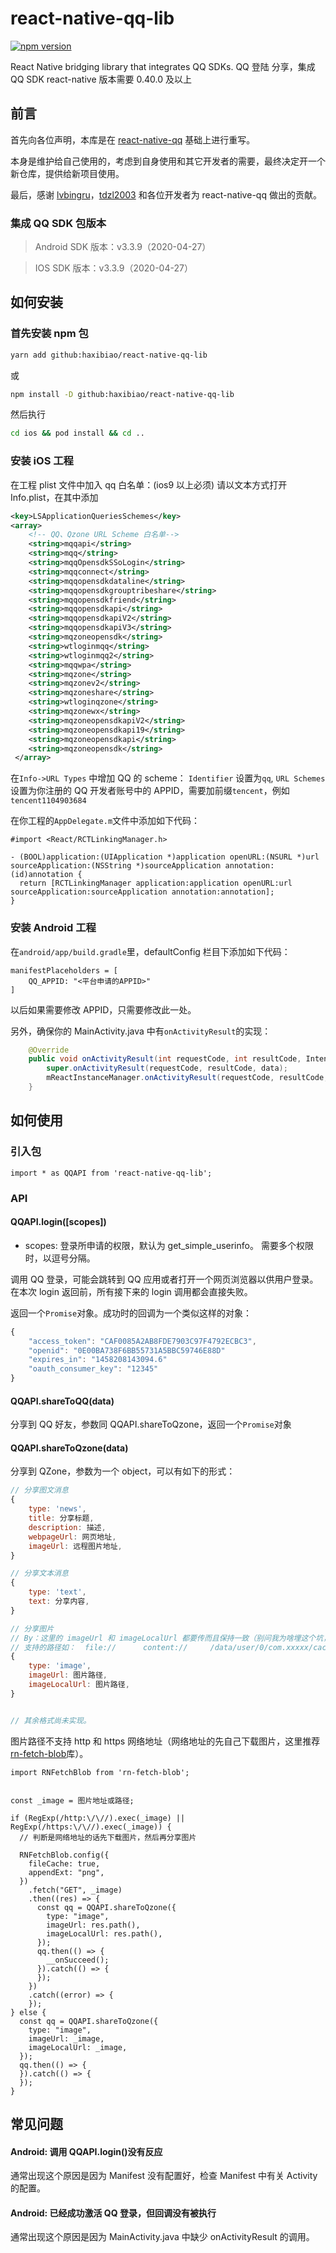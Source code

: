 # react-native-qq-lib

[![npm version](https://badge.fury.io/js/react-native-qq-lib.svg)](https://github.com/haxibiao/react-native-qq-lib)

React Native bridging library that integrates QQ SDKs. QQ 登陆 分享，集成 QQ SDK react-native 版本需要 0.40.0 及以上

## 前言

首先向各位声明，本库是在 [react-native-qq](https://github.com/reactnativecn/react-native-qq) 基础上进行重写。  

本身是维护给自己使用的，考虑到自身使用和其它开发者的需要，最终决定开一个新仓库，提供给新项目使用。  

最后，感谢 [lvbingru](https://github.com/lvbingru)，[tdzl2003](https://github.com/tdzl2003) 和各位开发者为 react-native-qq 做出的贡献。

### 集成 QQ SDK 包版本

> Android SDK 版本：v3.3.9（2020-04-27）

> IOS SDK 版本：v3.3.9（2020-04-27）

## 如何安装

### 首先安装 npm 包

```bash
yarn add github:haxibiao/react-native-qq-lib
```

或

```bash
npm install -D github:haxibiao/react-native-qq-lib
```

然后执行

```bash
cd ios && pod install && cd ..
```

### 安装 iOS 工程

在工程 plist 文件中加入 qq 白名单：(ios9 以上必须)
请以文本方式打开 Info.plist，在其中添加

```xml
<key>LSApplicationQueriesSchemes</key>
<array>
    <!-- QQ、Qzone URL Scheme 白名单-->
    <string>mqqapi</string>
    <string>mqq</string>
    <string>mqqOpensdkSSoLogin</string>
    <string>mqqconnect</string>
    <string>mqqopensdkdataline</string>
    <string>mqqopensdkgrouptribeshare</string>
    <string>mqqopensdkfriend</string>
    <string>mqqopensdkapi</string>
    <string>mqqopensdkapiV2</string>
    <string>mqqopensdkapiV3</string>
    <string>mqzoneopensdk</string>
    <string>wtloginmqq</string>
    <string>wtloginmqq2</string>
    <string>mqqwpa</string>
    <string>mqzone</string>
    <string>mqzonev2</string>
    <string>mqzoneshare</string>
    <string>wtloginqzone</string>
    <string>mqzonewx</string>
    <string>mqzoneopensdkapiV2</string>
    <string>mqzoneopensdkapi19</string>
    <string>mqzoneopensdkapi</string>
    <string>mqzoneopensdk</string>
 </array>
```

在`Info->URL Types` 中增加 QQ 的 scheme： `Identifier` 设置为`qq`, `URL Schemes` 设置为你注册的 QQ 开发者账号中的 APPID，需要加前缀`tencent`，例如`tencent1104903684`

在你工程的`AppDelegate.m`文件中添加如下代码：

```
#import <React/RCTLinkingManager.h>

- (BOOL)application:(UIApplication *)application openURL:(NSURL *)url sourceApplication:(NSString *)sourceApplication annotation:(id)annotation {
  return [RCTLinkingManager application:application openURL:url sourceApplication:sourceApplication annotation:annotation];
}

```

### 安装 Android 工程

在`android/app/build.gradle`里，defaultConfig 栏目下添加如下代码：

```
manifestPlaceholders = [
    QQ_APPID: "<平台申请的APPID>"
]
```

以后如果需要修改 APPID，只需要修改此一处。

另外，确保你的 MainActivity.java 中有`onActivityResult`的实现：

```java
    @Override
    public void onActivityResult(int requestCode, int resultCode, Intent data){
        super.onActivityResult(requestCode, resultCode, data);
        mReactInstanceManager.onActivityResult(requestCode, resultCode, data);
    }
```

## 如何使用

### 引入包

```
import * as QQAPI from 'react-native-qq-lib';
```

### API

#### QQAPI.login([scopes])

- scopes: 登录所申请的权限，默认为 get_simple_userinfo。 需要多个权限时，以逗号分隔。

调用 QQ 登录，可能会跳转到 QQ 应用或者打开一个网页浏览器以供用户登录。在本次 login 返回前，所有接下来的 login 调用都会直接失败。

返回一个`Promise`对象。成功时的回调为一个类似这样的对象：

```javascript
{
	"access_token": "CAF0085A2AB8FDE7903C97F4792ECBC3",
	"openid": "0E00BA738F6BB55731A5BBC59746E88D"
	"expires_in": "1458208143094.6"
	"oauth_consumer_key": "12345"
}
```

#### QQAPI.shareToQQ(data)

分享到 QQ 好友，参数同 QQAPI.shareToQzone，返回一个`Promise`对象

#### QQAPI.shareToQzone(data)

分享到 QZone，参数为一个 object，可以有如下的形式：

```javascript
// 分享图文消息
{
	type: 'news',
	title: 分享标题,
	description: 描述,
	webpageUrl: 网页地址,
	imageUrl: 远程图片地址,
}

// 分享文本消息
{
	type: 'text',
	text: 分享内容,
}

// 分享图片
// By：这里的 imageUrl 和 imageLocalUrl 都要传而且保持一致（别问我为啥埋这个坑，问就是腾讯的 SDK 这样搞的）
// 支持的路径如：  file://      content://     /data/user/0/com.xxxxx/cache/
{
    type: 'image',
    imageUrl: 图片路径,
    imageLocalUrl: 图片路径,
}


// 其余格式尚未实现。
```

图片路径不支持 http 和 https 网络地址（网络地址的先自己下载图片，这里推荐[rn-fetch-blob](https://github.com/joltup/rn-fetch-blob#readme)库）。

```
import RNFetchBlob from 'rn-fetch-blob';


const _image = 图片地址或路径;

if (RegExp(/http:\/\//).exec(_image) || RegExp(/https:\/\//).exec(_image)) {
  // 判断是网络地址的话先下载图片，然后再分享图片

  RNFetchBlob.config({
    fileCache: true,
    appendExt: "png",
  })
    .fetch("GET", _image)
    .then((res) => {
      const qq = QQAPI.shareToQzone({
        type: "image",
        imageUrl: res.path(),
        imageLocalUrl: res.path(),
      });
      qq.then(() => {
        __onSucceed();
      }).catch(() => {
      });
    })
    .catch((error) => {
    });
} else {
  const qq = QQAPI.shareToQzone({
    type: "image",
    imageUrl: _image,
    imageLocalUrl: _image,
  });
  qq.then(() => {
  }).catch(() => {
  });
}

```


## 常见问题

#### Android: 调用 QQAPI.login()没有反应

通常出现这个原因是因为 Manifest 没有配置好，检查 Manifest 中有关 Activity 的配置。

#### Android: 已经成功激活 QQ 登录，但回调没有被执行

通常出现这个原因是因为 MainActivity.java 中缺少 onActivityResult 的调用。
